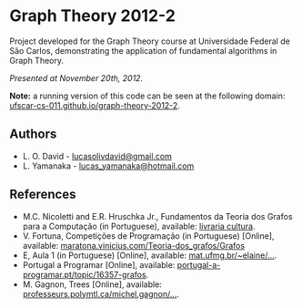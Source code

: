# Graph Theory 2012-2

Project developed for the Graph Theory course at Universidade Federal de São Carlos,
demonstrating the application of fundamental algorithms in Graph Theory.

*Presented at November 20th, 2012.*

**Note:** a running version of this code can be seen at the following domain:
[ufscar-cs-011.github.io/graph-theory-2012-2](http://ufscar-cs-011.github.io/graph-theory-2012-2/).

## Authors

* L. O. David - lucasolivdavid@gmail.com
* L. Yamanaka - lucas_yamanaka@hotmail.com

## References

* M.C. Nicoletti and E.R. Hruschka Jr., Fundamentos da Teoria dos Grafos para a Computação (in Portuguese), available: [livraria cultura](http://www.livrariacultura.com.br/p/fundamentos-da-teoria-dos-grafos-para-computacao-2160121).
* V. Fortuna, Competições de Programação (in Portuguese) [Online], available: [maratona.vinicius.com/Teoria-dos_grafos/Grafos](http://maratona.viniciusfortuna.com/Teoria-dos-Grafos/Grafos---Implementa%C3%A7%C3%B5es#TOC-Busca-em-Largura-BFS-)
* E, Aula 1 (in Portuguese) [Online], available: [mat.ufmg.br/~elaine/...](http://mat.ufmg.br/~elaine/Aperfeicoamento/aula01.pdf).
* Portugal a Programar [Online], available: [portugal-a-programar.pt/topic/16357-grafos](http://portugal-a-programar.pt/topic/16357-grafos/).
* M. Gagnon, Trees [Online], available: [professeurs.polymtl.ca/michel.gagnon/...](http://professeurs.polymtl.ca/michel.gagnon/Disciplinas/Bac/Grafos/Arvores/arvores.html#Guloso).
